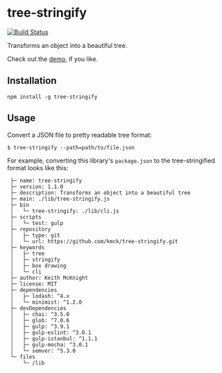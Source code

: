 # tree-stringify

[![Build Status](https://travis-ci.org/kmck/tree-stringify.svg?branch=master)](https://travis-ci.org/kmck/tree-stringify)

Transforms an object into a beautiful tree.

Check out the [demo](https://kmck.github.io/tree-stringify/), if you like.

## Installation

    npm install -g tree-stringify

## Usage

Convert a JSON file to pretty readable tree format:

    $ tree-stringify --path=path/to/file.json

For example, converting this library's `package.json` to the tree-stringified format looks like this:

```
 ├─ name: tree-stringify
 ├─ version: 1.1.0
 ├─ description: Transforms an object into a beautiful tree
 ├─ main: ./lib/tree-stringify.js
 ├─ bin
 │   └─ tree-stringify: ./lib/cli.js
 ├─ scripts
 │   └─ test: gulp
 ├─ repository
 │   ├─ type: git
 │   └─ url: https://github.com/kmck/tree-stringify.git
 ├─ keywords
 │   ├─ tree
 │   ├─ stringify
 │   ├─ box drawing
 │   └─ cli
 ├─ author: Keith McKnight
 ├─ license: MIT
 ├─ dependencies
 │   ├─ lodash: ^4.x
 │   └─ minimist: ^1.2.0
 ├─ devDependencies
 │   ├─ chai: ^3.5.0
 │   ├─ glob: ^7.0.6
 │   ├─ gulp: ^3.9.1
 │   ├─ gulp-eslint: ^3.0.1
 │   ├─ gulp-istanbul: ^1.1.1
 │   ├─ gulp-mocha: ^3.0.1
 │   └─ semver: ^5.3.0
 └─ files
     └─ /lib
```
